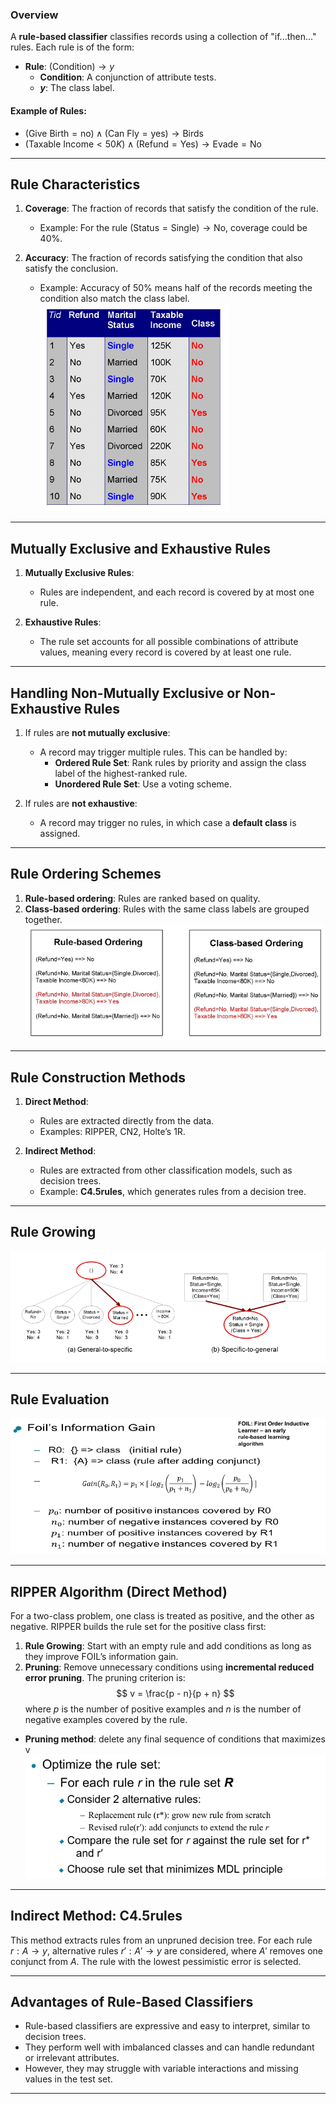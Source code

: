 ### Overview
A **rule-based classifier** classifies records using a collection of "if...then..." rules. Each rule is of the form:
- **Rule**: $(\text{Condition}) \rightarrow y$
   - **Condition**: A conjunction of attribute tests.
   - **$y$**: The class label.

#### Example of Rules:
- $(\text{Give Birth} = \text{no}) \land (\text{Can Fly} = \text{yes}) \rightarrow \text{Birds}$
- $(\text{Taxable Income} < 50K) \land (\text{Refund} = \text{Yes}) \rightarrow \text{Evade} = \text{No}$

---

## Rule Characteristics

1. **Coverage**: The fraction of records that satisfy the condition of the rule.
   - Example: For the rule $(\text{Status} = \text{Single}) \rightarrow \text{No}$, coverage could be $40\%$.
   
2. **Accuracy**: The fraction of records satisfying the condition that also satisfy the conclusion.
   - Example: Accuracy of $50\%$ means half of the records meeting the condition also match the class label.
![Image](images/image_20241017160414.png)
---

## Mutually Exclusive and Exhaustive Rules

1. **Mutually Exclusive Rules**:
   - Rules are independent, and each record is covered by at most one rule.

2. **Exhaustive Rules**:
   - The rule set accounts for all possible combinations of attribute values, meaning every record is covered by at least one rule.

---

## Handling Non-Mutually Exclusive or Non-Exhaustive Rules

1. If rules are **not mutually exclusive**:
   - A record may trigger multiple rules. This can be handled by:
     - **Ordered Rule Set**: Rank rules by priority and assign the class label of the highest-ranked rule.
     - **Unordered Rule Set**: Use a voting scheme.

2. If rules are **not exhaustive**:
   - A record may trigger no rules, in which case a **default class** is assigned.

---

## Rule Ordering Schemes

1. **Rule-based ordering**: Rules are ranked based on quality.
2. **Class-based ordering**: Rules with the same class labels are grouped together.
![Image](images/image_20241017160658.png)

---

## Rule Construction Methods

1. **Direct Method**:
   - Rules are extracted directly from the data.
   - Examples: RIPPER, CN2, Holte’s 1R.
   
2. **Indirect Method**:
   - Rules are extracted from other classification models, such as decision trees.
   - Example: **C4.5rules**, which generates rules from a decision tree.

---
## Rule Growing

![Image](images/image_20241017160819.png)

---
## Rule Evaluation
![Image](images/image_20241017160927.png)

---
## RIPPER Algorithm (Direct Method)

For a two-class problem, one class is treated as positive, and the other as negative. RIPPER builds the rule set for the positive class first:
1. **Rule Growing**: Start with an empty rule and add conditions as long as they improve FOIL’s information gain.
2. **Pruning**: Remove unnecessary conditions using **incremental reduced error pruning**. The pruning criterion is:
   $$ v = \frac{p - n}{p + n} $$
   where $p$ is the number of positive examples and $n$ is the number of negative examples covered by the rule.
- **Pruning method**: delete any final sequence of conditions that maximizes v
![Image](images/image_20241017161316.png)

---

## Indirect Method: C4.5rules

This method extracts rules from an unpruned decision tree. For each rule $r: A \rightarrow y$, alternative rules $r': A' \rightarrow y$ are considered, where $A'$ removes one conjunct from $A$. The rule with the lowest pessimistic error is selected.

---

## Advantages of Rule-Based Classifiers

- Rule-based classifiers are expressive and easy to interpret, similar to decision trees.
- They perform well with imbalanced classes and can handle redundant or irrelevant attributes.
- However, they may struggle with variable interactions and missing values in the test set.

---
